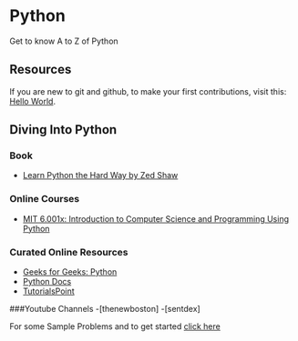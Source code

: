 # Python
Get to know A to Z of Python
## Resources
If you are new to git and github, to make your first contributions, visit this: [Hello World](https://github.com/Novice-Paradigm/Hello-World/).

## Diving Into Python

### Book
- [Learn Python the Hard Way by Zed Shaw](Books/LPTHW.pdf)

### Online Courses
- [MIT 6.001x: Introduction to Computer Science and Programming Using Python](https://www.edx.org/course/introduction-computer-science-mitx-6-00-1x-11) 

### Curated Online Resources
- [Geeks for Geeks: Python](https://www.geeksforgeeks.org/python-programming-language/)
- [Python Docs](https://docs.python.org/3/tutorial/)
- [TutorialsPoint](https://www.tutorialspoint.com/python/index.htm)

###Youtube Channels
-[thenewboston]
-[sentdex]

For some Sample Problems and to get started [click here](Src)

